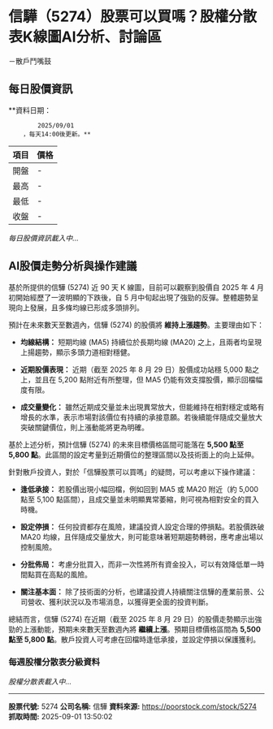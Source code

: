 # 信驊（5274）股票可以買嗎？股權分散表K線圖AI分析、討論區
－散戶鬥嘴鼓

## 每日股價資訊

**資料日期：
        
            2025/09/01
        ，每天14:00後更新。**

| 項目 | 價格 |
|------|------|
| 開盤 | - |
| 最高 | - |
| 最低 | - |
| 收盤 | - |

*每日股價資訊載入中...*

## AI股價走勢分析與操作建議

基於所提供的信驊 (5274) 近 90 天 K 線圖，目前可以觀察到股價自 2025 年 4 月初開始經歷了一波明顯的下跌後，自 5 月中旬起出現了強勁的反彈。整體趨勢呈現向上發展，且多條均線已形成多頭排列。

預計在未來數天至數週內，信驊 (5274) 的股價將 **維持上漲趨勢**。主要理由如下：

*   **均線結構：** 短期均線 (MA5) 持續位於長期均線 (MA20) 之上，且兩者均呈現上揚趨勢，顯示多頭力道相對穩健。

*   **近期股價表現：** 近期（截至 2025 年 8 月 29 日）股價成功站穩 5,000 點之上，並且在 5,200 點附近有所整理，但 MA5 仍能有效支撐股價，顯示回檔幅度有限。

*   **成交量變化：** 雖然近期成交量並未出現異常放大，但能維持在相對穩定或略有增長的水準，表示市場對該價位有持續的承接意願。若後續能伴隨成交量放大突破關鍵價位，則上漲動能將更為明確。

基於上述分析，預計信驊 (5274) 的未來目標價格區間可能落在 **5,500 點至 5,800 點**。此區間的設定考量到近期價位的整理區間以及技術面上的向上延伸。

針對散戶投資人，對於「信驊股票可以買嗎」的疑問，可以考慮以下操作建議：

*   **逢低承接：** 若股價出現小幅回檔，例如回到 MA5 或 MA20 附近（約 5,000 點至 5,100 點區間），且成交量並未明顯異常萎縮，則可視為相對安全的買入時機。

*   **設定停損：** 任何投資都存在風險，建議投資人設定合理的停損點。若股價跌破 MA20 均線，且伴隨成交量放大，則可能意味著短期趨勢轉弱，應考慮出場以控制風險。

*   **分批佈局：** 考慮分批買入，而非一次性將所有資金投入，可以有效降低單一時間點買在高點的風險。

*   **關注基本面：** 除了技術面的分析，也建議投資人持續關注信驊的產業前景、公司營收、獲利狀況以及市場消息，以獲得更全面的投資判斷。

總結而言，信驊 (5274) 在近期（截至 2025 年 8 月 29 日）的股價走勢顯示出強勁的上漲動能，預期未來數天至數週內將 **繼續上漲**。預期目標價格區間為 **5,500 點至 5,800 點**。散戶投資人可考慮在回檔時逢低承接，並設定停損以保護獲利。

### 每週股權分散表分級資料

*股權分散表載入中...*

---

**股票代號:** 5274
**公司名稱:** 信驊
**資料來源:** https://poorstock.com/stock/5274
**抓取時間:** 2025-09-01 13:50:02